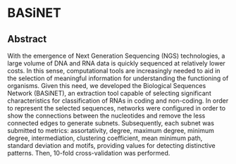# BASiNET
## Abstract
With the emergence of Next Generation Sequencing (NGS) technologies, a large volume of DNA and RNA data is quickly sequenced at relatively lower costs. In this sense, computational tools are increasingly needed to aid in the selection of meaningful information for understanding the functioning of organisms. Given this need, we developed the Biological Sequences Network (BASiNET), an extraction tool capable of selecting significant characteristics for classification of RNAs in coding and non-coding. In order to represent the selected sequences, networks were configured in order to show the connections between the nucleotides and remove the less connected edges to generate subnets. Subsequently, each subnet was submitted to metrics: assortativity, degree, maximum degree, minimum degree, intermediation, clustering coefficient, mean minimum path, standard deviation and motifs, providing values for detecting distinctive patterns. Then, 10-fold cross-validation was performed.
